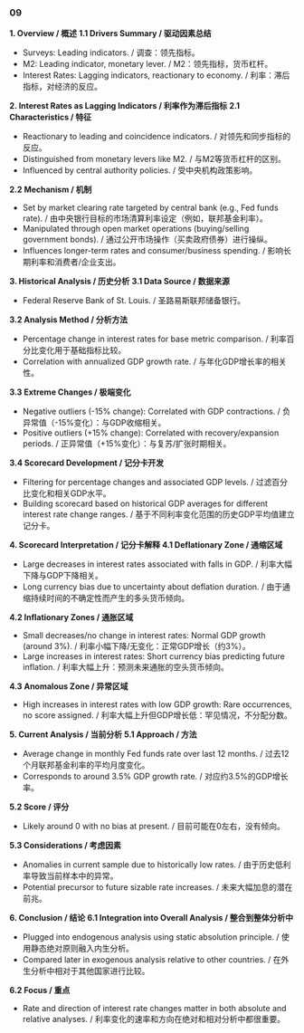 ### 09

**1. Overview / 概述**
**1.1 Drivers Summary / 驱动因素总结**
- Surveys: Leading indicators. / 调查：领先指标。
- M2: Leading indicator, monetary lever. / M2：领先指标，货币杠杆。
- Interest Rates: Lagging indicators, reactionary to economy. / 利率：滞后指标，对经济的反应。

**2. Interest Rates as Lagging Indicators / 利率作为滞后指标**
**2.1 Characteristics / 特征**
- Reactionary to leading and coincidence indicators. / 对领先和同步指标的反应。
- Distinguished from monetary levers like M2. / 与M2等货币杠杆的区别。
- Influenced by central authority policies. / 受中央机构政策影响。

**2.2 Mechanism / 机制**
- Set by market clearing rate targeted by central bank (e.g., Fed funds rate). / 由中央银行目标的市场清算利率设定（例如，联邦基金利率）。
- Manipulated through open market operations (buying/selling government bonds). / 通过公开市场操作（买卖政府债券）进行操纵。
- Influences longer-term rates and consumer/business spending. / 影响长期利率和消费者/企业支出。

**3. Historical Analysis / 历史分析**
**3.1 Data Source / 数据来源**
- Federal Reserve Bank of St. Louis. / 圣路易斯联邦储备银行。

**3.2 Analysis Method / 分析方法**
- Percentage change in interest rates for base metric comparison. / 利率百分比变化用于基础指标比较。
- Correlation with annualized GDP growth rate. / 与年化GDP增长率的相关性。

**3.3 Extreme Changes / 极端变化**
- Negative outliers (-15% change): Correlated with GDP contractions. / 负异常值（-15%变化）：与GDP收缩相关。
- Positive outliers (+15% change): Correlated with recovery/expansion periods. / 正异常值（+15%变化）：与复苏/扩张时期相关。

**3.4 Scorecard Development / 记分卡开发**
- Filtering for percentage changes and associated GDP levels. / 过滤百分比变化和相关GDP水平。
- Building scorecard based on historical GDP averages for different interest rate change ranges. / 基于不同利率变化范围的历史GDP平均值建立记分卡。

**4. Scorecard Interpretation / 记分卡解释**
**4.1 Deflationary Zone / 通缩区域**
- Large decreases in interest rates associated with falls in GDP. / 利率大幅下降与GDP下降相关。
- Long currency bias due to uncertainty about deflation duration. / 由于通缩持续时间的不确定性而产生的多头货币倾向。

**4.2 Inflationary Zones / 通胀区域**
- Small decreases/no change in interest rates: Normal GDP growth (around 3%). / 利率小幅下降/无变化：正常GDP增长（约3%）。
- Large increases in interest rates: Short currency bias predicting future inflation. / 利率大幅上升：预测未来通胀的空头货币倾向。

**4.3 Anomalous Zone / 异常区域**
- High increases in interest rates with low GDP growth: Rare occurrences, no score assigned. / 利率大幅上升但GDP增长低：罕见情况，不分配分数。

**5. Current Analysis / 当前分析**
**5.1 Approach / 方法**
- Average change in monthly Fed funds rate over last 12 months. / 过去12个月联邦基金利率的平均月度变化。
- Corresponds to around 3.5% GDP growth rate. / 对应约3.5%的GDP增长率。

**5.2 Score / 评分**
- Likely around 0 with no bias at present. / 目前可能在0左右，没有倾向。

**5.3 Considerations / 考虑因素**
- Anomalies in current sample due to historically low rates. / 由于历史低利率导致当前样本中的异常。
- Potential precursor to future sizable rate increases. / 未来大幅加息的潜在前兆。

**6. Conclusion / 结论**
**6.1 Integration into Overall Analysis / 整合到整体分析中**
- Plugged into endogenous analysis using static absolution principle. / 使用静态绝对原则融入内生分析。
- Compared later in exogenous analysis relative to other countries. / 在外生分析中相对于其他国家进行比较。

**6.2 Focus / 重点**
- Rate and direction of interest rate changes matter in both absolute and relative analyses. / 利率变化的速率和方向在绝对和相对分析中都很重要。
